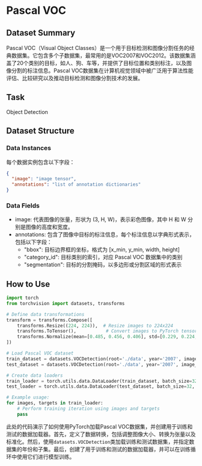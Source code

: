 # Pascal VOC

## Dataset Summary

Pascal VOC（Visual Object Classes）是一个用于目标检测和图像分割任务的经典数据集。它包含多个子数据集，最常用的是VOC2007和VOC2012。该数据集涵盖了20个类别的目标，如人、狗、车等，并提供了目标位置和类别标注，以及图像分割的标注信息。Pascal VOC数据集在计算机视觉领域中被广泛用于算法性能评估、比较研究以及推动目标检测和图像分割技术的发展。

## Task

Object Detection

## Dataset Structure

### Data Instances

每个数据实例包含以下字段：

```json
{
  "image": "image tensor",
  "annotations": "list of annotation dictionaries"
}
```

### Data Fields

- image: 代表图像的张量，形状为 (3, H, W)，表示彩色图像，其中 H 和 W 分别是图像的高度和宽度。
- annotations: 包含了图像中目标的标注信息，每个标注信息以字典形式表示，包括以下字段：
  - "bbox": 目标边界框的坐标，格式为 [x_min, y_min, width, height]
  - "category_id": 目标类别的索引，对应 Pascal VOC 数据集中的类别
  - "segmentation": 目标的分割掩码，以多边形或分割区域的形式表示

## How to Use

```python
import torch
from torchvision import datasets, transforms

# Define data transformations
transform = transforms.Compose([
    transforms.Resize((224, 224)),  # Resize images to 224x224
    transforms.ToTensor(),           # Convert images to PyTorch tensors
    transforms.Normalize(mean=[0.485, 0.456, 0.406], std=[0.229, 0.224, 0.225])  # Normalize images
])

# Load Pascal VOC dataset
train_dataset = datasets.VOCDetection(root='./data', year='2007', image_set='train', download=True, transform=transform)
test_dataset = datasets.VOCDetection(root='./data', year='2007', image_set='test', download=True, transform=transform)

# Create data loaders
train_loader = torch.utils.data.DataLoader(train_dataset, batch_size=32, shuffle=True)
test_loader = torch.utils.data.DataLoader(test_dataset, batch_size=32, shuffle=False)

# Example usage:
for images, targets in train_loader:
    # Perform training iteration using images and targets
    pass
```

此处的代码演示了如何使用PyTorch加载Pascal VOC数据集，并创建用于训练和测试的数据加载器。首先，定义了数据转换，包括调整图像大小、转换为张量以及标准化。然后，使用`datasets.VOCDetection`类加载训练和测试数据集，并指定数据集的年份和子集。最后，创建了用于训练和测试的数据加载器，并可以在训练循环中使用它们进行模型训练。
